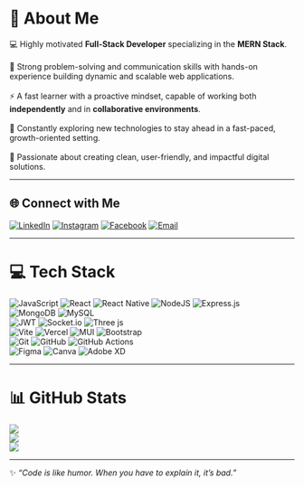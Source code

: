 # 💫 About Me  
💻 Highly motivated **Full-Stack Developer** specializing in the **MERN Stack**.<br/>  
🔧 Strong problem-solving and communication skills with hands-on experience building dynamic and scalable web applications.<br/>    
⚡ A fast learner with a proactive mindset, capable of working both **independently** and in **collaborative environments**.<br/>    
🌱 Constantly exploring new technologies to stay ahead in a fast-paced, growth-oriented setting.<br/>    
🎯 Passionate about creating clean, user-friendly, and impactful digital solutions.  

---

## 🌐 Connect with Me  
[![LinkedIn](https://img.shields.io/badge/LinkedIn-%230077B5.svg?logo=linkedin&logoColor=white)](https://www.linkedin.com/in/anas-haidar/) 
[![Instagram](https://img.shields.io/badge/Instagram-%23E4405F.svg?logo=Instagram&logoColor=white)](https://www.instagram.com/_anas_haidar_/) 
[![Facebook](https://img.shields.io/badge/Facebook-%231877F2.svg?logo=Facebook&logoColor=white)](https://www.facebook.com/anas.haidar95) 
[![Email](https://img.shields.io/badge/Email-D14836?logo=gmail&logoColor=white)](mailto:anas.haidar1995@gmail.com)  

---

# 💻 Tech Stack  
![JavaScript](https://img.shields.io/badge/javascript-%23323330.svg?style=for-the-badge&logo=javascript&logoColor=%23F7DF1E) 
![React](https://img.shields.io/badge/react-%2320232a.svg?style=for-the-badge&logo=react&logoColor=%2361DAFB) 
![React Native](https://img.shields.io/badge/react_native-%2320232a.svg?style=for-the-badge&logo=react&logoColor=%2361DAFB) 
![NodeJS](https://img.shields.io/badge/node.js-6DA55F?style=for-the-badge&logo=node.js&logoColor=white) 
![Express.js](https://img.shields.io/badge/express.js-%23404d59.svg?style=for-the-badge&logo=express&logoColor=%2361DAFB)  
![MongoDB](https://img.shields.io/badge/mongodb-%234ea94b.svg?style=for-the-badge&logo=mongodb&logoColor=white) 
![MySQL](https://img.shields.io/badge/mysql-4479A1.svg?style=for-the-badge&logo=mysql&logoColor=white)  
![JWT](https://img.shields.io/badge/JWT-black?style=for-the-badge&logo=JSON%20web%20tokens) 
![Socket.io](https://img.shields.io/badge/Socket.io-black?style=for-the-badge&logo=socket.io) 
![Three js](https://img.shields.io/badge/threejs-black?style=for-the-badge&logo=three.js&logoColor=white)  
![Vite](https://img.shields.io/badge/vite-%23646CFF.svg?style=for-the-badge&logo=vite&logoColor=white) 
![Vercel](https://img.shields.io/badge/vercel-%23000000.svg?style=for-the-badge&logo=vercel&logoColor=white) 
![MUI](https://img.shields.io/badge/MUI-%230081CB.svg?style=for-the-badge&logo=mui&logoColor=white) 
![Bootstrap](https://img.shields.io/badge/bootstrap-%238511FA.svg?style=for-the-badge&logo=bootstrap&logoColor=white)  
![Git](https://img.shields.io/badge/git-%23F05033.svg?style=for-the-badge&logo=git&logoColor=white) 
![GitHub](https://img.shields.io/badge/github-%23121011.svg?style=for-the-badge&logo=github&logoColor=white) 
![GitHub Actions](https://img.shields.io/badge/github%20actions-%232671E5.svg?style=for-the-badge&logo=githubactions&logoColor=white)  
![Figma](https://img.shields.io/badge/figma-%23F24E1E.svg?style=for-the-badge&logo=figma&logoColor=white) 
![Canva](https://img.shields.io/badge/Canva-%2300C4CC.svg?style=for-the-badge&logo=Canva&logoColor=white) 
![Adobe XD](https://img.shields.io/badge/Adobe%20XD-470137?style=for-the-badge&logo=Adobe%20XD&logoColor=#FF61F6)  

---

# 📊 GitHub Stats  
![](https://github-readme-stats.vercel.app/api?username=AnasHaidar-95&theme=github_dark_dimmed&hide_border=true&include_all_commits=false&count_private=false)  
![](https://nirzak-streak-stats.vercel.app/?user=AnasHaidar-95&theme=github_dark_dimmed&hide_border=true)  
![](https://github-readme-stats.vercel.app/api/top-langs/?username=AnasHaidar-95&theme=github_dark_dimmed&hide_border=true&include_all_commits=false&count_private=false&layout=compact)  

---

✨ _“Code is like humor. When you have to explain it, it’s bad.”_
